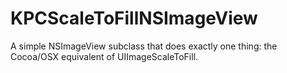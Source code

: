 KPCScaleToFillNSImageView
=========================

A simple NSImageView subclass that does exactly one thing: the Cocoa/OSX equivalent of UIImageScaleToFill.
